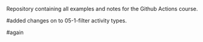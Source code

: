 Repository containing all examples and notes for the Github Actions course.          

#added changes on to 05-1-filter activity types.

#again
